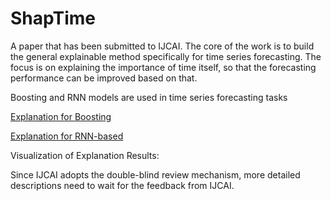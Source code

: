 # ShapTime
A paper that has been submitted to IJCAI.
The core of the work is to build the general explainable method specifically for time series forecasting.
The focus is on explaining the importance of time itself, so that the forecasting performance can be improved based on that.

Boosting and RNN models are used in time series forecasting tasks

[Explanation for Boosting](https://github.com/Zhangyuyi-0825/ShapTime/blob/master/Training/Boosting/ShapTimeBoosting.py)

[Explanation for RNN-based](https://github.com/Zhangyuyi-0825/ShapTime/blob/master/Training/RNN-based/ShapTimeRNN.py)

Visualization of Explanation Results:


Since IJCAI adopts the double-blind review mechanism, more detailed descriptions need to wait for the feedback from IJCAI.
